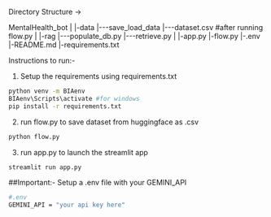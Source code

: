 Directory Structure ->

MentalHealth_bot
|
|-data
   |---save_load_data
   |---dataset.csv    #after running flow.py
|
|-rag
   |---populate_db.py
   |---retrieve.py
|
|-app.py
|-flow.py
|-.env
|-README.md
|-requirements.txt


Instructions to run:-
1. Setup the requirements using requirements.txt
```bash
python venv -m BIAenv
BIAenv\Scripts\activate #for windows
pip install -r requirements.txt
```
2. run flow.py to save dataset from huggingface as .csv
```bash
python flow.py
```
3. run app.py to launch the streamlit app
```bash
streamlit run app.py
```

##Important:-
Setup a .env file with your GEMINI_API
```bash
#.env
GEMINI_API = "your api key here"
```